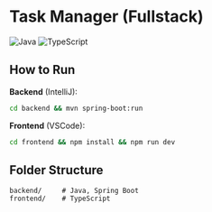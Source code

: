 # Task Manager (Fullstack)

![Java](https://img.shields.io/badge/Backend-Java%20%2B%20Spring_Boot-orange)
![TypeScript](https://img.shields.io/badge/Frontend-TypeScript%20%2B%20React/Vue-blue)

## How to Run

**Backend** (IntelliJ):
```bash
cd backend && mvn spring-boot:run
```

**Frontend** (VSCode):
```bash
cd frontend && npm install && npm run dev
```

## Folder Structure
```
backend/     # Java, Spring Boot
frontend/    # TypeScript
```